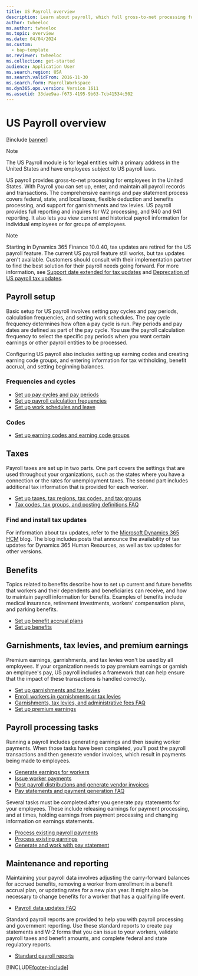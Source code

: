 ```yaml
---
title: US Payroll overview
description: Learn about payroll, which full gross-to-net processing for employees in the United States, including overviews on payroll setup and taxes.
author: twheeloc
ms.author: twheeloc
ms.topic: overview
ms.date: 04/04/2024
ms.custom: 
  - bap-template
ms.reviewer: twheeloc
ms.collection: get-started
audience: Application User
ms.search.region: USA
ms.search.validFrom: 2016-11-30
ms.search.form: PayrollWorkspace
ms.dyn365.ops.version: Version 1611
ms.assetid: 33dae9aa-f673-4195-9b63-7cb41534c502
---
```


# US Payroll overview

[!include [banner](../../../../../finance/includes/banner.md)]

> [!NOTE]
> The US Payroll module is for legal entities with a primary address in the United States and have employees subject to US payroll laws.

US payroll provides gross-to-net processing for employees in the United States. With Payroll you can set up, enter, and maintain all payroll records and transactions. The comprehensive earnings and pay statement process covers federal, state, and local taxes, flexible deduction and benefits processing, and support for garnishments and tax levies. US payroll provides full reporting and inquires for W2 processing, and 940 and 941 reporting. It also lets you view current and historical payroll information for individual employees or for groups of employees.

> [!NOTE]
> Starting in Dynamics 365 Finance 10.0.40, tax updates are retired for the US payroll feature. The current US payroll feature still works, but tax updates aren't available. Customers should consult with their implementation partner to find the best solution for their payroll needs going forward. For more information, see [Support date extended for tax updates](https://cloudblogs.microsoft.com/dynamics365/it/2020/10/02/support-date-extended-for-tax-updates-in-us-payroll-feature-in-dynamics-365-finance) and [Deprecation of US payroll tax updates](noam-usa-deprecate-payroll-tax.md).


## Payroll setup

Basic setup for US payroll involves setting pay cycles and pay periods, calculation frequencies, and setting work schedules. The pay cycle frequency determines how often a pay cycle is run. Pay periods and pay dates are defined as part of the pay cycle. You use the payroll calculation frequency to select the specific pay periods when you want certain earnings or other payroll entities to be processed.

Configuring US payroll also includes setting up earning codes and creating earning code groups, and entering information for tax withholding, benefit accrual, and setting beginning balances.

### Frequencies and cycles

- [Set up pay cycles and pay periods](noam-usa-pay-cycle-pay-period-tasks-sample.md)
- [Set up payroll calculation frequencies](noam-usa-payroll-calculation-frequencies-tasks.md)
- [Set up work schedules and leave](noam-usa-work-schedule-leave-tasks.md)

### Codes

- [Set up earning codes and earning code groups](noam-usa-earning-code-group-tasks.md)

## Taxes

Payroll taxes are set up in two parts. One part covers the settings that are used throughout your organizations, such as the states where you have a connection or the rates for unemployment taxes. The second part includes additional tax information that is provided for each worker.

- [Set up taxes, tax regions, tax codes, and tax groups](noam-usa-tax-information-tasks.md)
- [Tax codes, tax groups, and posting definitions FAQ](noam-usa-tax-codes-tax-groups-definitions.md)

### Find and install tax updates

For information about tax updates, refer to the [Microsoft Dynamics 365 HCM](https://community.dynamics.com/ax/b/axhcmnewslearningshighlights) blog. The blog includes posts that announce the availability of tax updates for Dynamics 365 Human Resources, as well as tax updates for other versions.

## Benefits

Topics related to benefits describe how to set up current and future benefits that workers and their dependents and beneficiaries can receive, and how to maintain payroll information for benefits. Examples of benefits include medical insurance, retirement investments, workers' compensation plans, and parking benefits.

- [Set up benefit accrual plans](noam-usa-benefit-accrual-plan-tasks.md)
- [Set up benefits](noam-usa-benefit-set-up-tasks.md)

## Garnishments, tax levies, and premium earnings

Premium earnings, garnishments, and tax levies won't be used by all employees. If your organization needs to pay premium earnings or garnish an employee's pay, US payroll includes a framework that can help ensure that the impact of these transactions is handled correctly.

- [Set up garnishments and tax levies](noam-usa-garnishment-tax-levy-set-up-tasks.md)
- [Enroll workers in garnishments or tax levies](noam-usa-garnishment-tax-levy-enrollment-tasks.md)
- [Garnishments, tax levies, and administrative fees FAQ](noam-usa-garnishment-tax-levy-administrative-fees.md)
- [Set up premium earnings](noam-usa-premium-earning-setup-tasks.md)

## Payroll processing tasks

Running a payroll includes generating earnings and then issuing worker payments. When those tasks have been completed, you'll post the payroll transactions and then generate vendor invoices, which result in payments being made to employees.

- [Generate earnings for workers](noam-usa-generate-earnings.md)
- [Issue worker payments](noam-usa-issue-worker-payments.md)
- [Post payroll distributions and generate vendor invoices](noam-usa-post-payroll-generate-vendor-invoices.md)
- [Pay statements and payment generation FAQ](noam-usa-pay-statements-payment-generation-process.md)

Several tasks must be completed after you generate pay statements for your employees. These include releasing earnings for payment processing, and at times, holding earnings from payment processing and changing information on earnings statements.

- [Process existing payroll payments](noam-usa-existing-payroll-payments.md)
- [Process existing earnings](noam-usa-existing-earnings.md)
- [Generate and work with pay statement](noam-usa-pay-statements.md)

## Maintenance and reporting

Maintaining your payroll data involves adjusting the carry-forward balances for accrued benefits, removing a worker from enrollment in a benefit accrual plan, or updating rates for a new plan year. It might also be necessary to change benefits for a worker that has a qualifying life event.

- [Payroll data updates FAQ](noam-usa-payroll-data-updates.md)

Standard payroll reports are provided to help you with payroll processing and government reporting. Use these standard reports to create pay statements and W-2 forms that you can issue to your workers, validate payroll taxes and benefit amounts, and complete federal and state regulatory reports.

- [Standard payroll reports](noam-usa-generate-payroll-reports.md)


[!INCLUDE[footer-include](../../../../../includes/footer-banner.md)]

